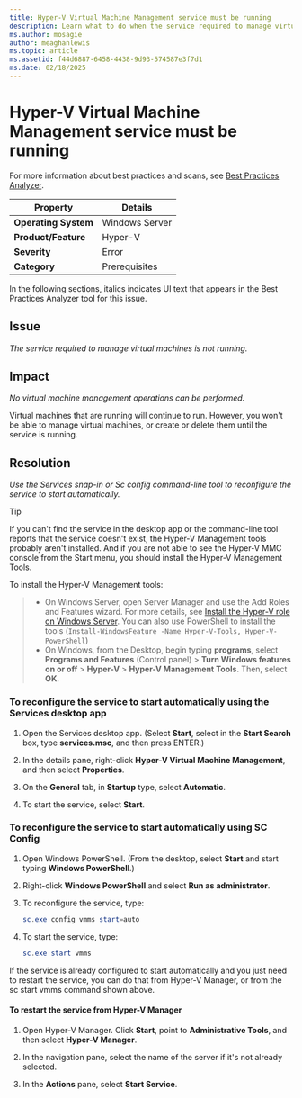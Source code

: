 ```yaml
---
title: Hyper-V Virtual Machine Management service must be running
description: Learn what to do when the service required to manage virtual machines isn't running, and how to resolve the problem.
ms.author: mosagie
author: meaghanlewis
ms.topic: article
ms.assetid: f44d6887-6458-4438-9d93-574587e3f7d1
ms.date: 02/18/2025
---
```

# Hyper-V Virtual Machine Management service must be running

For more information about best practices and scans, see [Best Practices Analyzer](/previous-versions/windows/it-pro/windows-server-2008-R2-and-2008/dd759260(v=ws.11)).

|Property|Details|
|-|-|
|**Operating System**|Windows Server|
|**Product/Feature**|Hyper-V|
|**Severity**|Error|
|**Category**|Prerequisites|

In the following sections, italics indicates UI text that appears in the Best Practices Analyzer tool for this issue.

## Issue

*The service required to manage virtual machines is not running.*

## Impact

*No virtual machine management operations can be performed.*

Virtual machines that are running will continue to run. However, you won't be able to manage virtual machines, or create or delete them until the service is running.

## Resolution

*Use the Services snap-in or Sc config command-line tool to reconfigure the service to start automatically.*

> [!TIP]
> If you can't find the service in the desktop app or the command-line tool reports that the service doesn't exist, the Hyper-V Management tools probably aren't installed.
And if you are not able to see the Hyper-V MMC console from the Start menu, you should install the Hyper-V Management Tools.

To install the Hyper-V Management tools:
>
> - On Windows Server, open Server Manager and use the Add Roles and Features wizard. For more details, see [Install the Hyper-V role on Windows Server](../get-started/Install-the-Hyper-V-role-on-Windows-Server.md).  You can also use PowerShell to install the tools (`Install-WindowsFeature -Name Hyper-V-Tools, Hyper-V-PowerShell`)
> - On Windows, from the Desktop, begin typing **programs**, select **Programs and Features** (Control panel) > **Turn Windows features on or off** > **Hyper-V** > **Hyper-V Management Tools**. Then, select **OK**.

### To reconfigure the service to start automatically using the Services desktop app

1. Open the Services desktop app. (Select **Start**, select in the **Start Search** box, type **services.msc**, and then press ENTER.)

1. In the details pane, right-click **Hyper-V Virtual Machine Management**, and then select **Properties**.

1. On the **General** tab, in **Startup** type, select **Automatic**.

1. To start the service, select **Start**.

### To reconfigure the service to start automatically using SC Config

1. Open Windows PowerShell. (From the desktop, select **Start** and start typing **Windows PowerShell**.)

1. Right-click **Windows PowerShell** and select **Run as administrator**.

1. To reconfigure the service, type:

    ```powershell
    sc.exe config vmms start=auto
    ```

1. To start the service, type:

    ```powershell
    sc.exe start vmms
    ```

If the service is already configured to start automatically and you just need to restart the service, you can do that from Hyper-V Manager, or from the sc start vmms command shown above.

#### To restart the service from Hyper-V Manager

1. Open Hyper-V Manager. Click **Start**, point to **Administrative Tools**, and then select **Hyper-V Manager**.

1. In the navigation pane, select the name of the server if it's not already selected.

1. In the **Actions** pane, select **Start Service**.
